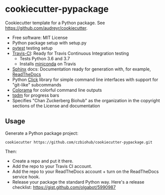 cookiecutter-pypackage
======================

Cookiecutter template for a Python package. See <https://github.com/audreyr/cookiecutter>.

-   Free software: MIT License
- Python package setup with setup.py
-   [pytest](https://docs.pytest.org/en/latest/ ) testing setup
-   [Travis-CI](http://travis-ci.org/): Ready for Travis Continuous Integration testing
    - Tests Python 3.6 and 3.7
    - Installs [miniconda](https://docs.conda.io/en/latest/miniconda.html) on
      Travis
-   [Sphinx](http://sphinx-doc.org/) docs: Documentation ready for generation with, for example, [ReadTheDocs](https://readthedocs.org/)
- Python [Click](https://click.palletsprojects.com/en/7.x/) library for simple
  command line interfaces with support for "git-like" subcommands
- [Colorama](https://pypi.org/project/colorama/) for colorful command line
  outputs
- [tqdm](https://tqdm.github.io/) for progress bars
- Specifies "Chan Zuckerberg Biohub" as the organization in the copyright
  sections of the License and documentation

Usage
-----

Generate a Python package project:

    cookiecutter https://github.com/czbiohub/cookiecutter-pypackage.git

Then:

-   Create a repo and put it there.
-   Add the repo to your Travis CI account.
-   Add the repo to your ReadTheDocs account + turn on the ReadTheDocs service hook.
-   Release your package the standard Python way. Here's a release checklist: <https://gist.github.com/olgabot/5990987>
